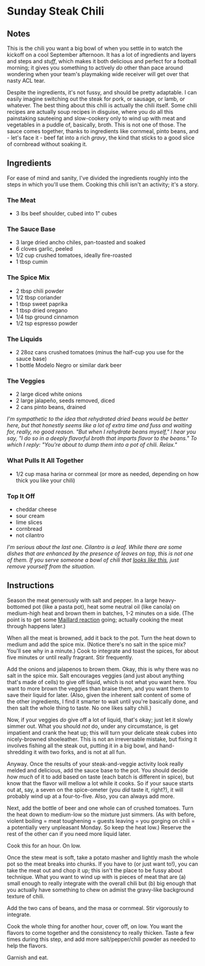 # Sunday Steak Chili

## Notes

This is the chili you want a big bowl of when you settle in to watch the kickoff on a cool September afternoon. It has a lot of ingredients and layers and steps and _stuff_, which makes it both delicious and perfect for a football morning; it gives you something to actively _do_ other than pace around wondering when your team's playmaking wide receiver will get over that nasty ACL tear.

Despite the ingredients, it's not fussy, and should be pretty adaptable. I can easily imagine switching out the steak for pork, or sausage, or lamb, or whatever. The best thing about this chili is actually the chili itself. Some chili recipes are actually soup recipes in disguise, where you do all this painstaking sauteeing and slow-cookery only to wind up with meat and vegetables in a puddle of, basically, broth. This is not one of those. The sauce comes together, thanks to ingredients like cornmeal, pinto beans, and - let's face it - beef fat into a rich _gravy_, the kind that sticks to a good slice of cornbread without soaking it.

## Ingredients

For ease of mind and sanity, I've divided the ingredients roughly into the steps in which you'll use them. Cooking this chili isn't an activity; it's a story.

### The Meat

* 3 lbs beef shoulder, cubed into 1" cubes

### The Sauce Base

* 3 large dried ancho chiles, pan-toasted and soaked
* 6 cloves garlic, peeled
* 1/2 cup crushed tomatoes, ideally fire-roasted
* 1 tbsp cumin

### The Spice Mix

* 2 tbsp chili powder
* 1/2 tbsp coriander
* 1 tbsp sweet paprika
* 1 tbsp dried oregano
* 1/4 tsp ground cinnamon
* 1/2 tsp espresso powder

### The Liquids

* 2 28oz cans crushed tomatoes (minus the half-cup you use for the sauce base)
* 1 bottle Modelo Negro or similar dark beer

### The Veggies

* 2 large diced white onions
* 2 large jalapeño, seeds removed, diced
* 2 cans pinto beans, drained

_I'm sympathetic to the idea that rehydrated dried beans would be better here, but that honestly seems like a lot of extra time and fuss and waiting for, really, no good reason. "But when I rehydrate beans myself," I hear you say, "I do so in a deeply flavorful broth that imparts flavor to the beans." To which I reply: "You're about to dump them into a pot of chili. Relax."_

### What Pulls It All Together

* 1/2 cup masa harina or cornmeal (or more as needed, depending on how thick you like your chili)

### Top It Off

* cheddar cheese
* sour cream
* lime slices
* cornbread
* not cilantro

_I'm serious about the last one. Cilantro is a leaf. While there are some dishes that are enhanced by the presence of leaves on top, this is not one of them. If you serve someone a bowl of chili that [looks like this](http://www.cookingclassy.com/wp-content/uploads/2012/11/chili-22.jpg), just remove yourself from the situation._

## Instructions

Season the meat generously with salt and pepper. In a large heavy-bottomed pot (like a pasta pot), heat some neutral oil (like canola) on medium-high heat and brown them in batches, 1-2 minutes on a side. (The point is to get some [Maillard reaction](http://en.wikipedia.org/wiki/Maillard_reaction) going; actually cooking the meat through happens later.)

When all the meat is browned, add it back to the pot. Turn the heat down to medium and add the spice mix. (Notice there's no salt in the spice mix? You'll see why in a minute.) Cook to integrate and toast the spices, for about five minutes or until really fragrant. Stir frequently.  

Add the onions and jalapenos to brown them. Okay, _this_ is why there was no salt in the spice mix. Salt encourages veggies (and just about anything that's made of cells) to give off liquid, which is not what you want here. You want to more brown the veggies than braise them, and you want them to save their liquid for later. (Also, given the inherent salt content of some of the other ingredients, I find it smarter to wait until you're basically done, and then salt the whole thing to taste. No one likes salty chili.)

Now, if your veggies _do_ give off a lot of liquid, that's okay; just let it slowly simmer out. What you should _not_ do, under any circumstance, is get impatient and crank the heat up; this will turn your delicate steak cubes into nicely-browned shoeleather. This is not an irreversable mistake, but fixing it involves fishing all the steak out, putting it in a big bowl, and hand-shredding it with two forks, and is not at all fun.

Anyway. Once the results of your steak-and-veggie activity look really melded and delicious, add the sauce base to the pot. You should decide _how much_ of it to add based on taste (each batch is different in spice), but know that the flavor will mellow a lot while it cooks. So if your sauce starts out at, say, a seven on the spice-ometer (you _did_ taste it, right?), it will probably wind up at a four-to-five. Also, you can always add more.

Next, add the bottle of beer and one whole can of crushed tomatoes. Turn the heat down to medium-low so the mixture just simmers. (As with before, violent boiling = meat toughening = guests leaving = you gorging on chili = a potentially very unpleasant Monday. So keep the heat low.) Reserve the rest of the other can if you need more liquid later.

Cook this for an hour. On low.

Once the stew meat is soft, take a potato masher and lightly mash the whole pot so the meat breaks into chunks. If you have to (or just want to!), you can take the meat out and chop it up; this isn't the place to be fussy about technique. What you want to wind up with is pieces of meat that are (a) small enough to really integrate with the overall chili but (b) big enough that you actually have something to chew on admist the gravy-like background texture of chili.

Add the two cans of beans, and the masa or cornmeal. Stir vigorously to integrate.

Cook the whole thing for another hour, cover off, on low. You want the flavors to come together and the consistency to really thicken. Taste a few times during this step, and add more salt/pepper/chili powder as needed to help the flavors.

Garnish and eat.